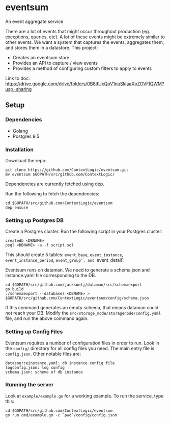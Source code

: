 # eventsum
An event aggregate service 

There are a lot of events that might occur throughout production (eg. exceptions, queries, etc). A lot of these events might be extremely similar to other events. We want a system that captures the events, aggregates them, and stores them in a datastore. This project: 

- Creates an eventsum store
- Provides an API to capture / view events 
- Provides a method of configuring custom filters to apply to events

Link to doc: https://drive.google.com/drive/folders/0B8ifUxQoV1nuSklaaXpZOVFIQWM?usp=sharing


## Setup 
### Dependencies
- Golang 
- Postgres 9.5

### Installation
Download the repo: 
```
git clone https://github.com/ContextLogic/eventsum.git
mv eventsum $GOPATH/src/github.com/ContextLogic/
```

Dependencies are currently fetched using [dep](https://github.com/golang/dep).

Run the following to fetch the dependencies: 
```
cd $GOPATH/src/github.com/ContextLogic/eventsum
dep ensure
```
### Setting up Postgres DB
Create a Postgres cluster. Run the following script in your Postgres cluster: 
```
createdb <DBNAME>
psql <DBNAME> -a -f script.sql
```
This should create 5 tables: `event_base`, `event_instance`, `event_instance_period`, `event_group', and `event_detail`. 

Eventsum runs on dataman. We need to generate a schema.json and instance.yaml file corresponding to the DB. 
```
cd $GOPATH/src/github.com/jacksontj/dataman/src/schemaexport
go build 
./schemaexport --databases <DBNAME> > $GOPATH/src/github.com/ContextLogic/eventsum/config/schema.json
```
If this command generates an empty schema, that means dataman could not reach your DB. Modify the `src/storage_node/storagenode/config.yaml` file, and run the above command again. 

### Setting up Config Files
Eventsum requires a number of configuration files in order to run. Look in the `config/` directory for all config files you need. The main entry file is `config.json`. Other notable files are: 
```
datasourceinstance.yaml: db instance config file
logconfig.json: log config
schema.json: schema of db instance
```

### Running the server
Look at `example/example.go` for a working example. To run the service, type this:
```
cd $GOPATH/src/github.com/ContextLogic/eventsum
go run cmd/example.go -c `pwd`/config/config.json
```
